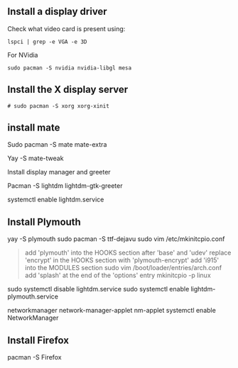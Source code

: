 

## Install a display driver
Check what video card is present using:
```
lspci | grep -e VGA -e 3D
```
For NVidia
```
sudo pacman -S nvidia nvidia-libgl mesa

```


## Install the X display server
```
# sudo pacman -S xorg xorg-xinit
```

## install mate

Sudo pacman -S mate mate-extra

Yay -S mate-tweak


Install display manager and greeter

Pacman -S lightdm lightdm-gtk-greeter

systemctl enable lightdm.service


## Install Plymouth

yay -S plymouth
sudo pacman -S ttf-dejavu
sudo vim /etc/mkinitcpio.conf
> add 'plymouth' into the HOOKS section after 'base' and 'udev'
> replace 'encrypt' in the HOOKS section with 'plymouth-encrypt'
> add 'i915' into the MODULES section
sudo vim /boot/loader/entries/arch.conf
> add 'splash' at the end of the 'options' entry
mkinitcpio -p linux

sudo systemctl disable lightdm.service
sudo systemctl enable lightdm-plymouth.service


networkmanager
network-manager-applet
nm-applet
systemctl enable NetworkManager

## Install Firefox
pacman -S Firefox

